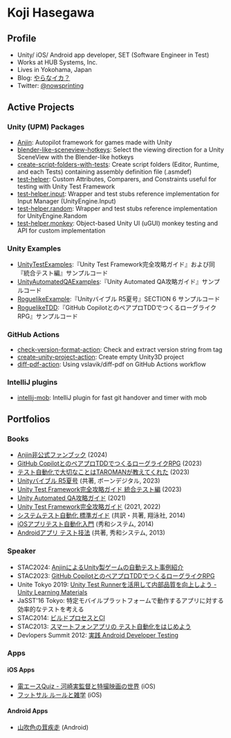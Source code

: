 # Koji Hasegawa



## Profile

- Unity/ iOS/ Android app developer, SET (Software Engineer in Test)
- Works at HUB Systems, Inc.
- Lives in Yokohama, Japan
- Blog: [やらなイカ？](https://www.nowsprinting.com/)
- Twitter: [@nowsprinting](https://twitter.com/nowsprinting)



## Active Projects

### Unity (UPM) Packages

- [Anjin](https://github.com/DeNA/Anjin): Autopilot framework for games made with Unity
- [blender-like-sceneview-hotkeys](https://github.com/nowsprinting/blender-like-sceneview-hotkeys): Select the viewing direction for a Unity SceneView with the Blender-like hotkeys
- [create-script-folders-with-tests](https://github.com/nowsprinting/create-script-folders-with-tests): Create script folders (Editor, Runtime, and each Tests) containing assembly definition file (.asmdef)
- [test-helper](https://github.com/nowsprinting/test-helper): Custom Attributes, Comparers, and Constraints useful for testing with Unity Test Framework
- [test-helper.input](https://github.com/nowsprinting/test-helper.input): Wrapper and test stubs reference implementation for Input Manager (UnityEngine.Input)
- [test-helper.random](https://github.com/nowsprinting/test-helper.random): Wrapper and test stubs reference implementation for UnityEngine.Random
- [test-helper.monkey](https://github.com/nowsprinting/test-helper.monkey): Object-based Unity UI (uGUI) monkey testing and API for custom implementation


### Unity Examples

- [UnityTestExamples](https://github.com/nowsprinting/UnityTestExamples):『Unity Test Framework完全攻略ガイド』および同『統合テスト編』サンプルコード
- [UnityAutomatedQAExamples](https://github.com/nowsprinting/UnityAutomatedQAExamples):『Unity Automated QA攻略ガイド』サンプルコード
- [RoguelikeExample](https://github.com/nowsprinting/RoguelikeExample):『Unityバイブル R5夏号』SECTION 6 サンプルコード
- [RoguelikeTDD](https://github.com/nowsprinting/RoguelikeTDD):『GitHub CopilotとのペアプロTDDでつくるローグライクRPG』サンプルコード


### GitHub Actions

- [check-version-format-action](https://github.com/nowsprinting/check-version-format-action): Check and extract version string from tag
- [create-unity-project-action](https://github.com/nowsprinting/create-unity-project-action): Create empty Unity3D project
- [diff-pdf-action](https://github.com/nowsprinting/diff-pdf-action): Using vslavik/diff-pdf on GitHub Actions workflow


### IntelliJ plugins

- [intellij-mob](https://github.com/remotemobprogramming/intellij-mob): IntelliJ plugin for fast git handover and timer with mob



## Portfolios

### Books

- [Anjin非公式ファンブック](https://ikagoya.booth.pm/items/5967097) (2024)
- [GitHub CopilotとのペアプロTDDでつくるローグライクRPG](https://ikagoya.booth.pm/items/5372853) (2023)
- [テスト自動化で大切なことはTAROMANが教えてくれた](https://ikagoya.booth.pm/items/4981241) (2023)
- [Unityバイブル R5夏号](https://amzn.to/3rPYpmY) (共著, ボーンデジタル, 2023)
- [Unity Test Framework完全攻略ガイド 統合テスト編](https://ikagoya.booth.pm/items/4807367) (2023)
- [Unity Automated QA攻略ガイド](https://ikagoya.booth.pm/items/3534629) (2021)
- [Unity Test Framework完全攻略ガイド](https://ikagoya.booth.pm/items/3139036) (2021, 2022)
- [システムテスト自動化 標準ガイド](https://amzn.to/2XkTZlo) (共訳・共著, 翔泳社, 2014)
- [iOSアプリテスト自動化入門](https://amzn.to/2X8VUt2) (秀和システム, 2014)
- [Androidアプリ テスト技法](https://amzn.to/3bKFSeh) (共著, 秀和システム, 2013)


### Speaker

- STAC2024: [AnjinによるUnity製ゲームの自動テスト事例紹介](https://docs.google.com/presentation/d/e/2PACX-1vQNIotSOgzM60aGMInfGSs-TtsiZX4TZhZfF9cl17Q_a0-EiUm06QW-rgRc4GULGcWWhRAya3KIDyvc/pub?start=false&loop=false&delayms=3000)
- STAC2023: [GitHub CopilotとのペアプロTDDでつくるローグライクRPG](https://docs.google.com/presentation/d/e/2PACX-1vSfUJYohfoC7xrDN8blp0V79JhgWhUAG1_XG7w8jgA62PesT7WAGcNfgKkalsCl_dHnOoARNzWY5TmL/pub?start=false&loop=false&delayms=3000)
- Unite Tokyo 2019: [Unity Test Runnerを活用して内部品質を向上しよう - Unity Learning Materials](https://learning.unity3d.jp/3300/)
- JaSST'16 Tokyo: 特定モバイルプラットフォームで動作するアプリに対する効率的なテストを考える
- STAC2014: [ビルドプロセスとCI](https://www.slideshare.net/nowsprinting/ci-stac2014)
- STAC2013: [スマートフォンアプリの テスト自動化をはじめよう](https://www.slideshare.net/nowsprinting/starcon2013-mobile-testautomationkeynote6)
- Devlopers Summit 2012: [実践 Android Developer Testing](https://www.slideshare.net/ussy/android-developertesting)


### Apps

#### iOS Apps

- [電エースQuiz - 河崎実監督と特撮映画の世界](https://apps.apple.com/jp/app/id528698814) (iOS)
- [フットサル ルールと雑学](https://apps.apple.com/jp/app/id512031516) (iOS)

#### Android Apps

- [山吹色の茸疾走](https://play.google.com/store/apps/details?id=com.nowsprinting.sunlightyellowmushroom) (Android)
